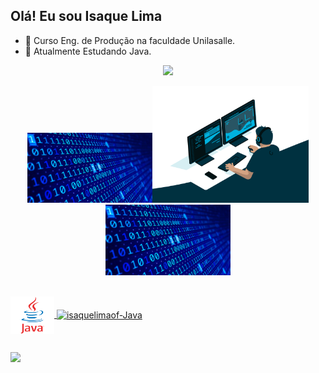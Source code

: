 ## Olá! Eu sou Isaque Lima

- 🌱 Curso Eng. de Produção na faculdade Unilasalle.
- 🌱 Atualmente Estudando Java.


<div align="center">
  <a href="https://github.com/isaquelimaof">
  <img height="180em" src="https://github-readme-stats.vercel.app/api?username=isaquelimaof&show_icons=true&theme=dark&include_all_commits=true&count_private=true"/>
  
</div>
  
  <p align="center">
  <img src="https://github.com/isaquelimaof/java-estudos/blob/main/imagens/GIF-Dados.gif?raw=true" width="200"><img src="https://github.com/isaquelimaof/java-estudos/blob/main/imagens/code.gif?raw=true" width="250"><img src="https://github.com/isaquelimaof/java-estudos/blob/main/imagens/GIF-Dados.gif?raw=true" width="200">
  </div>
  
<div style="display: inline_block"><br>
  <img align="center" alt="isaquelimaof-Java" height="60" width="70" src="https://raw.githubusercontent.com/devicons/devicon/2ae2a900d2f041da66e950e4d48052658d850630/icons/java/java-original-wordmark.svg">
  <img align="center" alt="isaquelimaof-Java" height="60" width="70" 
 src="https://cdn.jsdelivr.net/gh/devicons/devicon/icons/python/python-original-wordmark.svg"/>
</div>
  
  ##
 
<div> 
<a href="https://www.linkedin.com/in/isaquelimaof" target="_blank"><img src="https://img.shields.io/badge/-LinkedIn-%230077B5?style=for-the-badge&logo=linkedin&logoColor=white" target="_blank"></a> 
</div>
  


  

